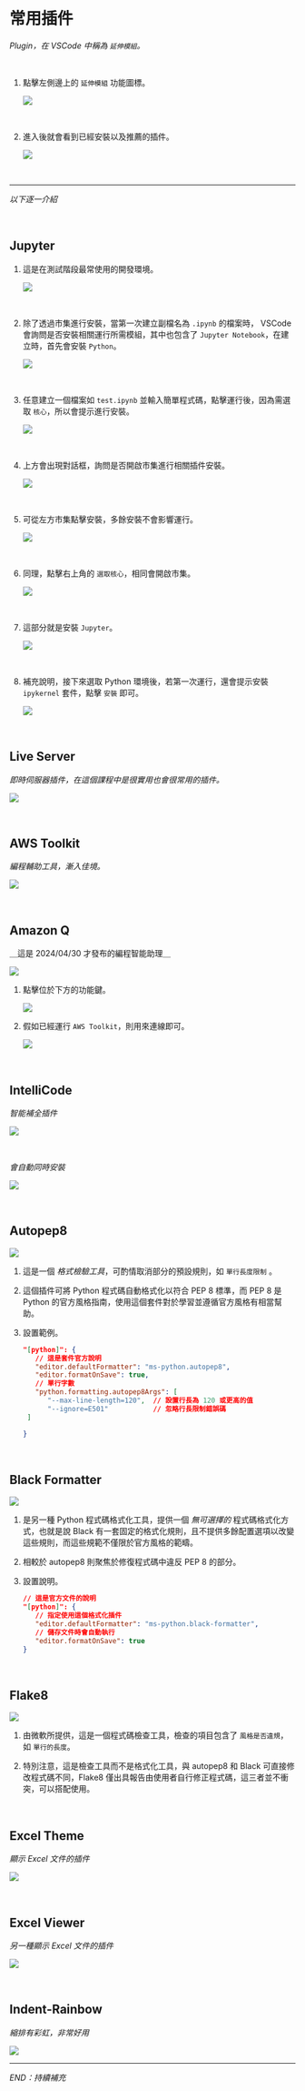 # 常用插件

_Plugin，在 VSCode 中稱為 `延伸模組`。_

<br>

1. 點擊左側邊上的 `延伸模組` 功能圖標。

   ![](images/img_12.png)

<br>

2. 進入後就會看到已經安裝以及推薦的插件。

   ![](images/img_29.png)

<br>

---

_以下逐一介紹_

<br>

## Jupyter

1. 這是在測試階段最常使用的開發環境。

   ![](images/img_13.png)

<br>

2. 除了透過市集進行安裝，當第一次建立副檔名為 `.ipynb` 的檔案時， VSCode 會詢問是否安裝相關運行所需模組，其中也包含了 `Jupyter Notebook`，在建立時，首先會安裝 `Python`。

   ![](images/img_68.png)

<br>

3. 任意建立一個檔案如 `test.ipynb` 並輸入簡單程式碼，點擊運行後，因為需選取 `核心`，所以會提示進行安裝。

   ![](images/img_69.png)

<br>

4. 上方會出現對話框，詢問是否開啟市集進行相關插件安裝。

   ![](images/img_70.png)

<br>

5. 可從左方市集點擊安裝，多餘安裝不會影響運行。

   ![](images/img_71.png)

<br>

6. 同理，點擊右上角的 `選取核心`，相同會開啟市集。

   ![](images/img_72.png)

<br>

7. 這部分就是安裝 `Jupyter`。

   ![](images/img_73.png)

<br>

8. 補充說明，接下來選取 Python 環境後，若第一次運行，還會提示安裝 `ipykernel` 套件，點擊 `安裝` 即可。

   ![](images/img_74.png)

<br>

## Live Server

_即時伺服器插件，在這個課程中是很實用也會很常用的插件。_

![](images/img_16.png)

<br>

## AWS Toolkit

_編程輔助工具，漸入佳境。_

![](images/img_17.png)

<br>

## Amazon Q

＿這是 2024/04/30 才發布的編程智能助理＿

![](images/img_75.png)


1. 點擊位於下方的功能鍵。

   ![](images/img_76.png)

2. 假如已經運行 `AWS Toolkit`，則用來連線即可。

   ![](images/img_77.png)

<br>

## IntelliCode

_智能補全插件_

![](images/img_18.png)

<br>

_會自動同時安裝_

![](images/img_19.png)

<br>

## Autopep8

![](images/img_20.png)

1. 這是一個 _格式檢驗工具_，可酌情取消部分的預設規則，如 `單行長度限制` 。

2. 這個插件可將 Python 程式碼自動格式化以符合 PEP 8 標準，而 PEP 8 是 Python 的官方風格指南，使用這個套件對於學習並遵循官方風格有相當幫助。

3. 設置範例。 

   ```json
   "[python]": {
      // 這是套件官方說明
      "editor.defaultFormatter": "ms-python.autopep8",
      "editor.formatOnSave": true,
      // 單行字數
      "python.formatting.autopep8Args": [
         "--max-line-length=120",  // 設置行長為 120 或更高的值
         "--ignore=E501"           // 忽略行長限制錯誤碼
    ]

   }
   ```

<br>

## Black Formatter

![](images/img_15.png)

1. 是另一種 Python 程式碼格式化工具，提供一個 _無可選擇的_ 程式碼格式化方式，也就是說 Black 有一套固定的格式化規則，且不提供多餘配置選項以改變這些規則，而這些規範不僅限於官方風格的範疇。

2. 相較於 autopep8 則聚焦於修復程式碼中違反 PEP 8 的部分。

3. 設置說明。

   ```json
   // 這是官方文件的說明
   "[python]": {
      // 指定使用這個格式化插件
      "editor.defaultFormatter": "ms-python.black-formatter",
      // 儲存文件時會自動執行
      "editor.formatOnSave": true
   }
   ```

<br>

## Flake8

![](images/img_14.png)

1. 由微軟所提供，這是一個程式碼檢查工具，檢查的項目包含了 `風格是否違規`，如 `單行的長度`。

2. 特別注意，這是檢查工具而不是格式化工具，與 autopep8 和 Black 可直接修改程式碼不同，Flake8 僅出具報告由使用者自行修正程式碼，這三者並不衝突，可以搭配使用。

<br>

## Excel Theme

_顯示 Excel 文件的插件_

![](images/img_21.png)

<br>

## Excel Viewer

_另一種顯示 Excel 文件的插件_

![](images/img_22.png)

<br>

## Indent-Rainbow

_縮排有彩虹，非常好用_

![](images/img_23.png)

___

_END：持續補充_
